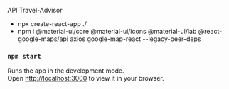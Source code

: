 API Travel-Advisor

- npx create-react-app ./
- npm i @material-ui/core @material-ui/icons @material-ui/lab @react-google-maps/api axios google-map-react --legacy-peer-deps


### `npm start`

Runs the app in the development mode.\
Open [http://localhost:3000](http://localhost:3000) to view it in your browser.